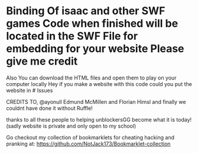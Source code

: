 # Binding Of isaac and other SWF games Code when finished will be located in the SWF File for embedding for your website Please give me credit
Also You can download the HTML files and open them to play on your computer locally
Hey if you make a website with this code could you put the website in # Issues


CREDITS TO,
  @ayonull
  Edmund McMillen and Florian Himsl
  and finally we couldnt have done it without Ruffle!
  
  thanks to all these people to helping unblockersGG become what it is today!
  (sadly website is private and only open to my school)

Go checkout my collection of bookmarklets for cheating hacking and pranking at: https://github.com/NotJack173/Bookmarklet-collection
